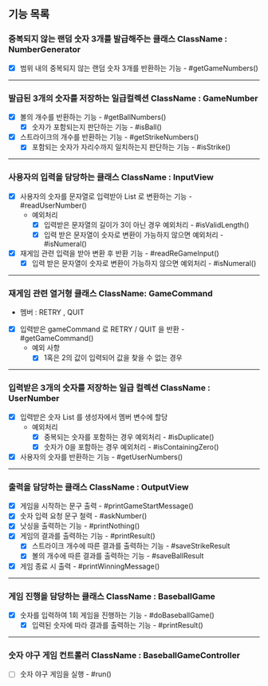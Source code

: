 ## 기능 목록

### 중복되지 않는 랜덤 숫자 3개를 발급해주는 클래스 ClassName : NumberGenerator
- [x] 범위 내의 중복되지 않는 랜덤 숫자 3개를 반환하는 기능 - #getGameNumbers()
---
### 발급된 3개의 숫자를 저장하는 일급컬렉션 ClassName : GameNumber
- [x] 볼의 개수를 반환하는 기능 - #getBallNumbers()
  - [x] 숫자가 포함되는지 판단하는 기능 - #isBall()
- [x] 스트라이크의 개수를 반환하는 기능 - #getStrikeNumbers()
  - [x] 포함되는 숫자가 자리수까지 일치하는지 판단하는 기능 - #isStrike()
---
### 사용자의 입력을 담당하는 클래스 ClassName : InputView
- [x] 사용자의 숫자를 문자열로 입력받아 List 로 변환하는 기능 - #readUserNumber()
  - 예외처리
    - [x] 입력받은 문자열의 길이가 3이 아닌 경우 예외처리 - #isValidLength()
    - [x] 입력 받은 문자열이 숫자로 변환이 가능하지 않으면 예외처리 - #isNumeral()
- [x] 재게임 관련 입력을 받아 변환 후 반환 기능 - #readReGameInput()
  - [x] 입력 받은 문자열이 숫자로 변환이 가능하지 않으면 예외처리 - #isNumeral()
---
### 재게임 관련 열거형 클래스 ClassName: GameCommand
- 멤버 : RETRY , QUIT
- [x] 입력받은 gameCommand 로 RETRY / QUIT 을 반환 - #getGameCommand()
  - 예외 사항
    - [x] 1혹은 2의 값이 입력되어 값을 찾을 수 없는 경우 
---
### 입력받은 3개의 숫자를 저장하는 일급 컬렉션 ClassName : UserNumber
- [x] 입력받은 숫자 List 를 생성자에서 멤버 변수에 할당
  - 예외처리
    - [x] 중복되는 숫자를 포함하는 경우 예외처리 - #isDuplicate()
    - [x] 숫자가 0을 포함하는 경우 예외처리 - #isContainingZero()
- [x] 사용자의 숫자를 반환하는 기능 - #getUserNumbers()
---
### 출력을 담당하는 클래스 ClassName : OutputView
- [x] 게임을 시작하는 문구 출력 - #printGameStartMessage()
- [x] 숫자 입력 요청 문구 철력 - #askNumber()
- [x] 낫싱을 출력하는 기능 - #printNothing()
- [x] 게임의 결과를 출력하는 기능 - #printResult()
  - [x] 스트라이크 개수에 따른 결과를 출력하는 기능 - #saveStrikeResult
  - [x] 볼의 개수에 따른 결과를 출력하는 기능 - #saveBallResult
- [x] 게임 종료 시 출력 - #printWinningMessage()
---
### 게임 진행을 담당하는 클래스 ClassName : BaseballGame
- [x] 숫자를 입력하여 1회 게임을 진행하는 기능 - #doBaseballGame()
  - [x] 입력된 숫자에 따라 결과를 출력하는 기능 - #printResult()
---
### 숫자 야구 게임 컨트롤러 ClassName : BaseballGameController
- [ ] 숫자 야구 게임을 실행 - #run()

